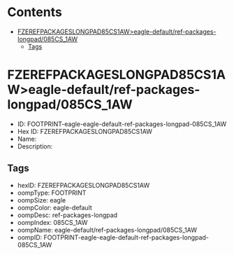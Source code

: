 



Contents
========

* [FZEREFPACKAGESLONGPAD85CS1AW>eagle-default/ref-packages-longpad/085CS_1AW](#fzerefpackageslongpad85cs1aweagle-defaultref-packages-longpad085cs_1aw)
	* [Tags](#tags)

# FZEREFPACKAGESLONGPAD85CS1AW>eagle-default/ref-packages-longpad/085CS_1AW

- ID: FOOTPRINT-eagle-eagle-default-ref-packages-longpad-085CS_1AW
- Hex ID: FZEREFPACKAGESLONGPAD85CS1AW
- Name: 
- Description: 

## Tags

- hexID: FZEREFPACKAGESLONGPAD85CS1AW
- oompType: FOOTPRINT
- oompSize: eagle
- oompColor: eagle-default
- oompDesc: ref-packages-longpad
- oompIndex: 085CS_1AW
- oompName: eagle-default/ref-packages-longpad/085CS_1AW
- oompID: FOOTPRINT-eagle-eagle-default-ref-packages-longpad-085CS_1AW

